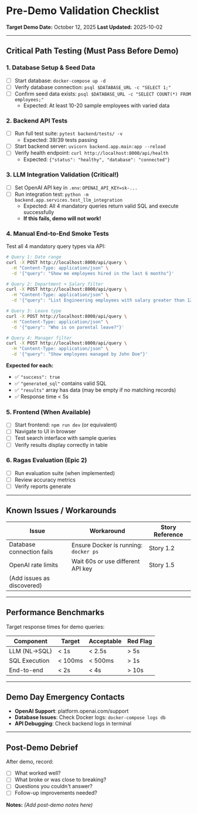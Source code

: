 # Pre-Demo Validation Checklist

**Target Demo Date:** October 12, 2025
**Last Updated:** 2025-10-02

---

## Critical Path Testing (Must Pass Before Demo)

### 1. Database Setup & Seed Data
- [ ] Start database: `docker-compose up -d`
- [ ] Verify database connection: `psql $DATABASE_URL -c "SELECT 1;"`
- [ ] Confirm seed data exists: `psql $DATABASE_URL -c "SELECT COUNT(*) FROM employees;"`
  - Expected: At least 10-20 sample employees with varied data

### 2. Backend API Tests
- [ ] Run full test suite: `pytest backend/tests/ -v`
  - Expected: 39/39 tests passing
- [ ] Start backend server: `uvicorn backend.app.main:app --reload`
- [ ] Verify health endpoint: `curl http://localhost:8000/api/health`
  - Expected: `{"status": "healthy", "database": "connected"}`

### 3. LLM Integration Validation (Critical!)
- [ ] Set OpenAI API key in `.env`: `OPENAI_API_KEY=sk-...`
- [ ] Run integration test: `python -m backend.app.services.test_llm_integration`
  - Expected: All 4 mandatory queries return valid SQL and execute successfully
  - **If this fails, demo will not work!**

### 4. Manual End-to-End Smoke Tests
Test all 4 mandatory query types via API:

```bash
# Query 1: Date range
curl -X POST http://localhost:8000/api/query \
  -H "Content-Type: application/json" \
  -d '{"query": "Show me employees hired in the last 6 months"}'

# Query 2: Department + Salary filter
curl -X POST http://localhost:8000/api/query \
  -H "Content-Type: application/json" \
  -d '{"query": "List Engineering employees with salary greater than 120K"}'

# Query 3: Leave type
curl -X POST http://localhost:8000/api/query \
  -H "Content-Type: application/json" \
  -d '{"query": "Who is on parental leave?"}'

# Query 4: Manager filter
curl -X POST http://localhost:8000/api/query \
  -H "Content-Type: application/json" \
  -d '{"query": "Show employees managed by John Doe"}'
```

**Expected for each:**
- ✅ `"success": true`
- ✅ `"generated_sql"` contains valid SQL
- ✅ `"results"` array has data (may be empty if no matching records)
- ✅ Response time < 5s

### 5. Frontend (When Available)
- [ ] Start frontend: `npm run dev` (or equivalent)
- [ ] Navigate to UI in browser
- [ ] Test search interface with sample queries
- [ ] Verify results display correctly in table

### 6. Ragas Evaluation (Epic 2)
- [ ] Run evaluation suite (when implemented)
- [ ] Review accuracy metrics
- [ ] Verify reports generate

---

## Known Issues / Workarounds

| Issue | Workaround | Story Reference |
|-------|------------|-----------------|
| Database connection fails | Ensure Docker is running: `docker ps` | Story 1.2 |
| OpenAI rate limits | Wait 60s or use different API key | Story 1.5 |
| (Add issues as discovered) | | |

---

## Performance Benchmarks

Target response times for demo queries:

| Component | Target | Acceptable | Red Flag |
|-----------|--------|------------|----------|
| LLM (NL→SQL) | < 1s | < 2.5s | > 5s |
| SQL Execution | < 100ms | < 500ms | > 1s |
| End-to-end | < 2s | < 4s | > 10s |

---

## Demo Day Emergency Contacts

- **OpenAI Support**: platform.openai.com/support
- **Database Issues**: Check Docker logs: `docker-compose logs db`
- **API Debugging**: Check backend logs in terminal

---

## Post-Demo Debrief

After demo, record:
- [ ] What worked well?
- [ ] What broke or was close to breaking?
- [ ] Questions you couldn't answer?
- [ ] Follow-up improvements needed?

**Notes:**
_(Add post-demo notes here)_
